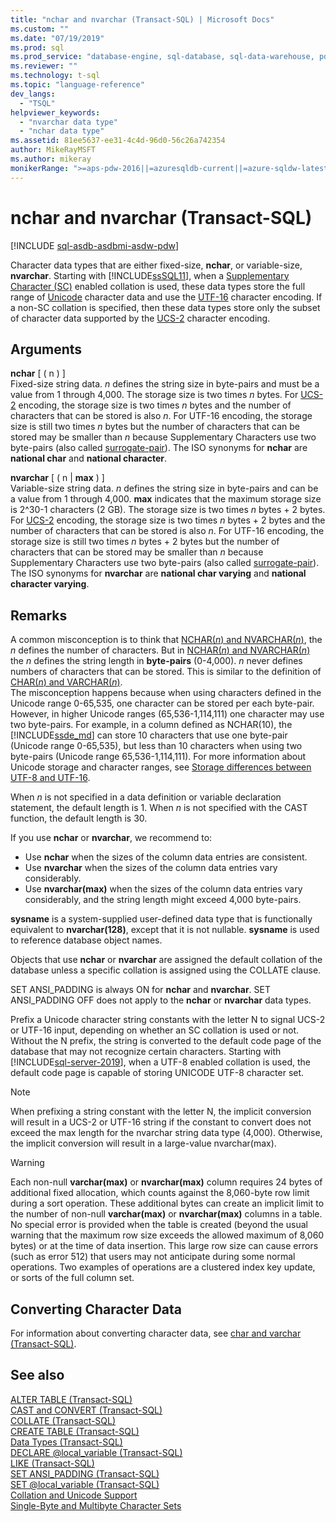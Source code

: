```yaml
---
title: "nchar and nvarchar (Transact-SQL) | Microsoft Docs"
ms.custom: ""
ms.date: "07/19/2019"
ms.prod: sql
ms.prod_service: "database-engine, sql-database, sql-data-warehouse, pdw"
ms.reviewer: ""
ms.technology: t-sql
ms.topic: "language-reference"
dev_langs: 
  - "TSQL"
helpviewer_keywords: 
  - "nvarchar data type"
  - "nchar data type"
ms.assetid: 81ee5637-ee31-4c4d-96d0-56c26a742354
author: MikeRayMSFT
ms.author: mikeray
monikerRange: ">=aps-pdw-2016||=azuresqldb-current||=azure-sqldw-latest||>=sql-server-2016||=sqlallproducts-allversions||>=sql-server-linux-2017||=azuresqldb-mi-current"
---
```

# nchar and nvarchar (Transact-SQL)
[!INCLUDE [sql-asdb-asdbmi-asdw-pdw](../../includes/applies-to-version/sql-asdb-asdbmi-asdw-pdw.md)]

Character data types that are either fixed-size, **nchar**, or variable-size, **nvarchar**. Starting with [!INCLUDE[ssSQL11](../../includes/sssql11-md.md)], when a [Supplementary Character (SC)](../../relational-databases/collations/collation-and-unicode-support.md#Supplementary_Characters) enabled collation is used, these data types store the full range of [Unicode](../../relational-databases/collations/collation-and-unicode-support.md#Unicode_Defn) character data and use the [UTF-16](https://www.wikipedia.org/wiki/UTF-16) character encoding. If a non-SC collation is specified, then these data types store only the subset of character data supported by the [UCS-2](https://www.wikipedia.org/wiki/Universal_Coded_Character_Set#Encoding_forms) character encoding.
  
## Arguments  
**nchar** [ ( n ) ]  
Fixed-size string data. *n* defines the string size in byte-pairs and must be a value from 1 through 4,000. The storage size is two times *n* bytes. For [UCS-2](https://www.wikipedia.org/wiki/UTF-16#U+0000_to_U+D7FF_and_U+E000_to_U+FFFF) encoding, the storage size is two times *n* bytes and the number of characters that can be stored is also *n*. For UTF-16 encoding, the storage size is still two times *n* bytes but the number of characters that can be stored may be smaller than *n* because Supplementary Characters use two byte-pairs (also called [surrogate-pair](https://www.wikipedia.org/wiki/UTF-16#U+010000_to_U+10FFFF)). The ISO synonyms for **nchar** are **national char** and **national character**.
  
**nvarchar** [ ( n | **max** ) ]  
Variable-size string data. *n* defines the string size in byte-pairs and can be a value from 1 through 4,000. **max** indicates that the maximum storage size is 2^30-1 characters (2 GB). The storage size is two times *n* bytes + 2 bytes. For [UCS-2](https://www.wikipedia.org/wiki/UTF-16#U+0000_to_U+D7FF_and_U+E000_to_U+FFFF) encoding, the storage size is two times *n* bytes + 2 bytes and the number of characters that can be stored is also *n*. For UTF-16 encoding, the storage size is still two times *n* bytes + 2 bytes but the number of characters that can be stored may be smaller than *n* because Supplementary Characters use two byte-pairs (also called [surrogate-pair](https://www.wikipedia.org/wiki/UTF-16#U+010000_to_U+10FFFF)). The ISO synonyms for **nvarchar** are **national char varying** and **national character varying**.
  
## Remarks  
A common misconception is to think that [NCHAR(*n*) and NVARCHAR(*n*)](../../t-sql/data-types/nchar-and-nvarchar-transact-sql.md), the *n* defines the number of characters. But in [NCHAR(*n*) and NVARCHAR(*n*)](../../t-sql/data-types/nchar-and-nvarchar-transact-sql.md) the *n* defines the string length in **byte-pairs** (0-4,000). *n* never defines numbers of characters that can be stored. This is similar to the definition of [CHAR(*n*) and VARCHAR(*n*)](../../t-sql/data-types/char-and-varchar-transact-sql.md).   
The misconception happens because when using characters defined in the Unicode range 0-65,535, one character can be stored per each byte-pair. However, in higher Unicode ranges (65,536-1,114,111) one character may use two byte-pairs. For example, in a column defined as NCHAR(10), the [!INCLUDE[ssde_md](../../includes/ssde_md.md)] can store 10 characters that use one byte-pair (Unicode range 0-65,535), but less than 10 characters when using two byte-pairs (Unicode range 65,536-1,114,111). For more information about Unicode storage and character ranges, see [Storage differences between UTF-8 and UTF-16](../../relational-databases/collations/collation-and-unicode-support.md#storage_differences).     

When *n* is not specified in a data definition or variable declaration statement, the default length is 1. When *n* is not specified with the CAST function, the default length is 30.

If you use **nchar** or **nvarchar**, we recommend to:
- Use **nchar** when the sizes of the column data entries are consistent.  
- Use **nvarchar** when the sizes of the column data entries vary considerably.  
- Use **nvarchar(max)** when the sizes of the column data entries vary considerably, and the string length might exceed 4,000 byte-pairs.  
  
**sysname** is a system-supplied user-defined data type that is functionally equivalent to **nvarchar(128)**, except that it is not nullable. **sysname** is used to reference database object names.
  
Objects that use **nchar** or **nvarchar** are assigned the default collation of the database unless a specific collation is assigned using the COLLATE clause.
  
SET ANSI_PADDING is always ON for **nchar** and **nvarchar**. SET ANSI_PADDING OFF does not apply to the **nchar** or **nvarchar** data types.
  
Prefix a Unicode character string constants with the letter N to signal UCS-2 or UTF-16 input, depending on whether an SC collation is used or not. Without the N prefix, the string is converted to the default code page of the database that may not recognize certain characters. Starting with [!INCLUDE[sql-server-2019](../../includes/sssqlv15-md.md)], when a UTF-8 enabled collation is used, the default code page is capable of storing UNICODE UTF-8 character set. 
 
> [!NOTE]  
> When prefixing a string constant with the letter N, the implicit conversion will result in a UCS-2 or UTF-16 string if the constant to convert does not exceed the max length for the nvarchar string data type (4,000). Otherwise, the implicit conversion will result in a large-value nvarchar(max).
  
> [!WARNING]  
> Each non-null **varchar(max)** or **nvarchar(max)** column requires 24 bytes of additional fixed allocation, which counts against the 8,060-byte row limit during a sort operation. These additional bytes can create an implicit limit to the number of non-null **varchar(max)** or **nvarchar(max)** columns in a table. No special error is provided when the table is created (beyond the usual warning that the maximum row size exceeds the allowed maximum of 8,060 bytes) or at the time of data insertion. This large row size can cause errors (such as error 512) that users may not anticipate during some normal operations.  Two examples of operations are a clustered index key update, or sorts of the full column set.
  
## Converting Character Data  
For information about converting character data, see [char and varchar &#40;Transact-SQL&#41;](../../t-sql/data-types/char-and-varchar-transact-sql.md).
  
## See also
[ALTER TABLE &#40;Transact-SQL&#41;](../../t-sql/statements/alter-table-transact-sql.md)  
[CAST and CONVERT &#40;Transact-SQL&#41;](../../t-sql/functions/cast-and-convert-transact-sql.md)  
[COLLATE &#40;Transact-SQL&#41;](https://msdn.microsoft.com/library/4ba6b7d8-114a-4f4e-bb38-fe5697add4e9)  
[CREATE TABLE &#40;Transact-SQL&#41;](../../t-sql/statements/create-table-transact-sql.md)  
[Data Types &#40;Transact-SQL&#41;](../../t-sql/data-types/data-types-transact-sql.md)  
[DECLARE @local_variable &#40;Transact-SQL&#41;](../../t-sql/language-elements/declare-local-variable-transact-sql.md)  
[LIKE &#40;Transact-SQL&#41;](../../t-sql/language-elements/like-transact-sql.md)  
[SET ANSI_PADDING &#40;Transact-SQL&#41;](../../t-sql/statements/set-ansi-padding-transact-sql.md)  
[SET @local_variable &#40;Transact-SQL&#41;](../../t-sql/language-elements/set-local-variable-transact-sql.md)    
[Collation and Unicode Support](../../relational-databases/collations/collation-and-unicode-support.md)     
[Single-Byte and Multibyte Character Sets](/cpp/c-runtime-library/single-byte-and-multibyte-character-sets)  
  
